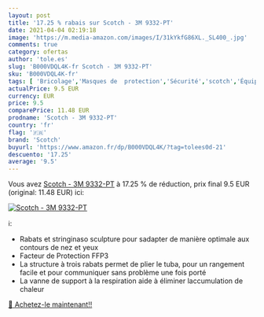 ```yaml
---
layout: post
title: '17.25 % rabais sur Scotch - 3M 9332-PT'
date: 2021-04-04 02:19:18
image: 'https://m.media-amazon.com/images/I/31kYkfG86XL._SL400_.jpg'
comments: true
category: ofertas
author: 'tole.es'
slug: 'B000VDQL4K-fr Scotch - 3M 9332-PT'
sku: 'B000VDQL4K-fr'
tags: [ 'Bricolage','Masques de  protection','Sécurité','scotch','Équipement et matériel de sécurité', ]
actualPrice: 9.5 EUR
currency: EUR
price: 9.5
comparePrice: 11.48 EUR
prodname: 'Scotch - 3M 9332-PT'
country: 'fr'
flag: '🇫🇷'
brand: 'Scotch'
buyurl: 'https://www.amazon.fr/dp/B000VDQL4K/?tag=tolees0d-21'
descuento: '17.25'
average: '9.5'
---
```


Vous avez [Scotch - 3M 9332-PT](https://www.amazon.fr/dp/B000VDQL4K/?tag=tolees0d-21)  à  17.25 % de réduction, prix final  9.5 EUR (original: 11.48 EUR) ici:

[![Scotch - 3M 9332-PT](https://m.media-amazon.com/images/I/31kYkfG86XL._SL400_.jpg)](https://www.amazon.fr/dp/B000VDQL4K/?tag=tolees0d-21)

ℹ️:

- Rabats et stringinaso sculpture pour sadapter de manière optimale aux contours de nez et yeux
- Facteur de Protection FFP3
- La structure à trois rabats permet de plier le tuba, pour un rangement facile et pour communiquer sans problème une fois porté
- La vanne de support à la respiration aide à éliminer laccumulation de chaleur

[🛒 Achetez-le maintenant!!](https://www.amazon.fr/dp/B000VDQL4K/?tag=tolees0d-21)
